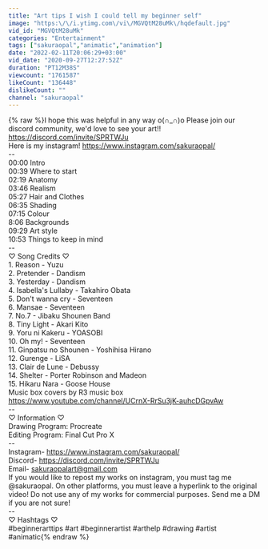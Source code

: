 ```yaml
---
title: "Art tips I wish I could tell my beginner self"
image: "https:\/\/i.ytimg.com\/vi\/MGVQtM28uMk\/hqdefault.jpg"
vid_id: "MGVQtM28uMk"
categories: "Entertainment"
tags: ["sakuraopal","animatic","animation"]
date: "2022-02-11T20:06:29+03:00"
vid_date: "2020-09-27T12:27:52Z"
duration: "PT12M38S"
viewcount: "1761587"
likeCount: "136448"
dislikeCount: ""
channel: "sakuraopal"
---
```

{% raw %}I hope this was helpful in any way o(∩_∩)o Please join our discord community, we'd love to see your art!! <a rel="nofollow" target="blank" href="https://discord.com/invite/SPRTWJu">https://discord.com/invite/SPRTWJu</a> <br />Here is my instagram! <a rel="nofollow" target="blank" href="https://www.instagram.com/sakuraopal/">https://www.instagram.com/sakuraopal/</a><br />--<br />00:00 Intro<br />00:39 Where to start<br />02:19 Anatomy<br />03:46 Realism<br />05:27 Hair and Clothes<br />06:35 Shading<br />07:15 Colour<br />8:06 Backgrounds<br />09:29 Art style<br />10:53 Things to keep in mind<br />--<br />♡ Song Credits ♡<br />1. Reason - Yuzu<br />2. Pretender - Dandism<br />3. Yesterday - Dandism<br />4. Isabella's Lullaby - Takahiro Obata<br />5. Don't wanna cry - Seventeen<br />6. Mansae - Seventeen<br />7. No.7 - Jibaku Shounen Band<br />8. Tiny Light - Akari Kito<br />9. Yoru ni Kakeru - YOASOBI<br />10. Oh my! - Seventeen<br />11. Ginpatsu no Shounen - Yoshihisa Hirano<br />12. Gurenge - LiSA<br />13. Clair de Lune - Debussy<br />14. Shelter - Porter Robinson and Madeon<br />15. Hikaru Nara - Goose House<br />Music box covers by R3 music box<br /><a rel="nofollow" target="blank" href="https://www.youtube.com/channel/UCrnX-RrSu3jK-auhcDGpvAw">https://www.youtube.com/channel/UCrnX-RrSu3jK-auhcDGpvAw</a><br />--<br />♡ Information ♡<br />Drawing Program: Procreate<br />Editing Program: Final Cut Pro X<br />--<br />Instagram- <a rel="nofollow" target="blank" href="https://www.instagram.com/sakuraopal/">https://www.instagram.com/sakuraopal/</a><br />Discord- <a rel="nofollow" target="blank" href="https://discord.com/invite/SPRTWJu">https://discord.com/invite/SPRTWJu</a><br />Email- sakuraopalart@gmail.com<br />If you would like to repost my works on instagram, you must tag me @sakuraopal. On other platforms, you must leave a hyperlink to the original video! Do not use any of my works for commercial purposes. Send me a DM if you are not sure!<br />--<br />♡ Hashtags ♡<br />#beginnerarttips #art #beginnerartist #arthelp #drawing #artist #animatic{% endraw %}
